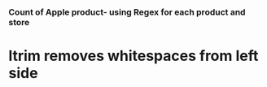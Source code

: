 ### Count of Apple product- using Regex for each product and store
# ltrim removes whitespaces from left side